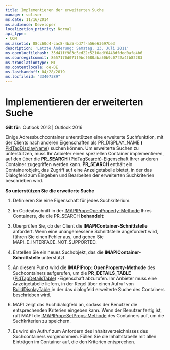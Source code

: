 ```yaml
---
title: Implementieren der erweiterten Suche
manager: soliver
ms.date: 11/16/2014
ms.audience: Developer
localization_priority: Normal
api_type:
- COM
ms.assetid: 08cc60d4-cac8-4ba5-bd7f-a56e63697be3
description: 'Letzte Änderung: Samstag, 23. Juli 2011'
ms.openlocfilehash: 35d41ff903c5ed22c5210adf6448dfded0afe4b6
ms.sourcegitcommit: 8657170d071f9bcf680aba50b9c07f2a4fb82283
ms.translationtype: MT
ms.contentlocale: de-DE
ms.lasthandoff: 04/28/2019
ms.locfileid: "33407389"
---
```

# <a name="implementing-advanced-searching"></a>Implementieren der erweiterten Suche

  
  
**Gilt für**: Outlook 2013 | Outlook 2016 
  
Einige Adressbuchcontainer unterstützen eine erweiterte Suchfunktion, mit der Clients nach anderen Eigenschaften als PR_DISPLAY_NAME **(** [PidTagDisplayName](pidtagdisplayname-canonical-property.md)) suchen können. Um erweiterte Suchen zu unterstützen, muss Ihr Anbieter einen speziellen Container implementieren, auf den über die **PR_SEARCH** ([PidTagSearch](pidtagsearch-canonical-property.md))-Eigenschaft Ihrer anderen Container zugegriffen werden kann. **PR_SEARCH** enthält ein Containerobjekt, das Zugriff auf eine Anzeigetabelle bietet, in der das Dialogfeld zum Eingeben und Bearbeiten der erweiterten Suchkriterien beschrieben wird. 
  
 **So unterstützen Sie die erweiterte Suche**
  
1. Definieren Sie eine Eigenschaft für jedes Suchkriterium.
    
2. Im Codeabschnitt in der [IMAPIProp::OpenProperty-Methode](imapiprop-openproperty.md) Ihres Containers, die die PR_SEARCH **behandelt:** 
    
1. Überprüfen Sie, ob der Client die **IMAPIContainer-Schnittstelle** anfordert. Wenn eine unangemessene Schnittstelle angefordert wird, führen Sie einen Fehler aus, und geben Sie MAPI_E_INTERFACE_NOT_SUPPORTED. 
    
2. Erstellen Sie ein neues Suchobjekt, das die **IMAPIContainer-Schnittstelle** unterstützt. 
    
3. An diesem Punkt wird die **IMAPIProp::OpenProperty-Methode** des Suchcontainers aufgerufen, um die **PR_DETAILS_TABLE** ([PidTagDetailsTable](pidtagdetailstable-canonical-property.md)) -Eigenschaft abzurufen. Ihr Anbieter muss eine Anzeigetabelle liefern, in der Regel über einen Aufruf von [BuildDisplayTable,](builddisplaytable.md)in der das dialogfeld erweiterte Suche des Containers beschrieben wird.
    
4. MAPI zeigt das Suchdialogfeld an, sodass der Benutzer die entsprechenden Kriterien eingeben kann. Wenn der Benutzer fertig ist, ruft MAPI die [IMAPIProp::SetProps-Methode](imapiprop-setprops.md) des Containers auf, um die Suchkriterien zu speichern. 
    
5. Es wird ein Aufruf zum Anfordern des Inhaltsverzeichnisses des Suchcontainers vorgenommen. Füllen Sie die Inhaltstabelle mit allen Einträgen im Container auf, die den Kriterien entsprechen.
    

